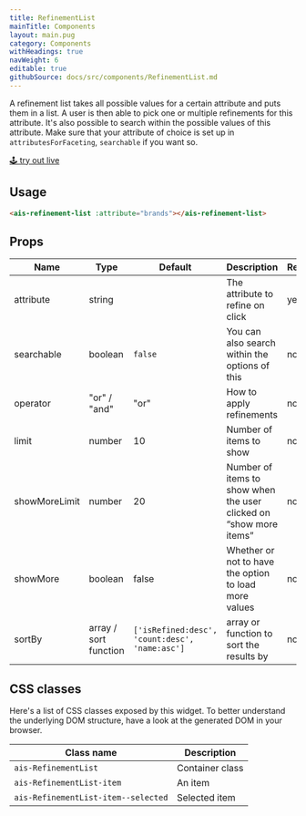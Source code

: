```yaml
---
title: RefinementList
mainTitle: Components
layout: main.pug
category: Components
withHeadings: true
navWeight: 6
editable: true
githubSource: docs/src/components/RefinementList.md
---
```


A refinement list takes all possible values for a certain attribute and puts them in a list. A user is then able to pick one or multiple refinements for this attribute. It's also possible to search within the possible values of this attribute. Make sure that your attribute of choice is set up in `attributesForFaceting`, `searchable` if you want so.

<a class="btn btn-static-theme" href="stories/?selectedKind=RefinementList">🕹 try out live</a>

## Usage

```html
<ais-refinement-list :attribute="brands"></ais-refinement-list>
```

## Props

Name | Type | Default | Description | Required
---|---|---|---|---
attribute | string | | The attribute to refine on click | yes
searchable | boolean | `false` | You can also search within the options of this | no
operator | "or" / "and" | "or" | How to apply refinements | no
limit | number | 10 | Number of items to show | no
showMoreLimit | number | 20 | Number of items to show when the user clicked on “show more items” | no
showMore | boolean | false | Whether or not to have the option to load more values | no
sortBy | array / sort function | `['isRefined:desc', 'count:desc', 'name:asc']` | array or function to sort the results by | no

## CSS classes

Here's a list of CSS classes exposed by this widget. To better understand the underlying
DOM structure, have a look at the generated DOM in your browser.

Class name | Description
---|---
`ais-RefinementList` | Container class
`ais-RefinementList-item` | An item
`ais-RefinementList-item--selected` | Selected item
